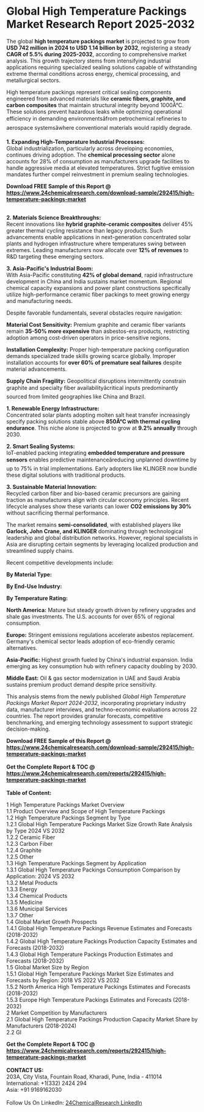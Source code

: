 <h1>Global High Temperature Packings Market Research Report 2025-2032</h1><p>The global <strong>high temperature packings market</strong> is projected to grow from <strong>USD 742 million in 2024 to USD 1.14 billion by 2032</strong>, registering a steady <strong>CAGR of 5.5% during 2025-2032</strong>, according to comprehensive market analysis. This growth trajectory stems from intensifying industrial applications requiring specialized sealing solutions capable of withstanding extreme thermal conditions across energy, chemical processing, and metallurgical sectors.</p><p>High temperature packings represent critical sealing components engineered from advanced materials like <strong>ceramic fibers, graphite, and carbon composites</strong> that maintain structural integrity beyond 1000Â°C. These solutions prevent hazardous leaks while optimizing operational efficiency in demanding environmentsâfrom petrochemical refineries to aerospace systemsâwhere conventional materials would rapidly degrade.</p><p><strong>1. Expanding High-Temperature Industrial Processes:</strong><br>
Global industrialization, particularly across developing economies, continues driving adoption. The <strong>chemical processing sector</strong> alone accounts for 28% of consumption as manufacturers upgrade facilities to handle aggressive media at elevated temperatures. Strict fugitive emission mandates further compel reinvestment in premium sealing technologies.</p><div><b>Download FREE Sample of this Report @ 
            <a href="https://www.24chemicalresearch.com/download-sample/292415/high-temperature-packings-market">
            https://www.24chemicalresearch.com/download-sample/292415/high-temperature-packings-market</a></b></div><br><p><strong>2. Materials Science Breakthroughs:</strong><br>
Recent innovations like <strong>hybrid graphite-ceramic composites</strong> deliver 45% greater thermal cycling resistance than legacy products. Such advancements enable applications in next-generation concentrated solar plants and hydrogen infrastructure where temperatures swing between extremes. Leading manufacturers now allocate over <strong>12% of revenues</strong> to R&amp;D targeting these emerging sectors.</p><p><strong>3. Asia-Pacific's Industrial Boom:</strong><br>
With Asia-Pacific constituting <strong>42% of global demand</strong>, rapid infrastructure development in China and India sustains market momentum. Regional chemical capacity expansions and power plant constructions specifically utilize high-performance ceramic fiber packings to meet growing energy and manufacturing needs.</p><p>Despite favorable fundamentals, several obstacles require navigation:</p><p><strong>Material Cost Sensitivity:</strong> Premium graphite and ceramic fiber variants remain <strong>35-50% more expensive</strong> than asbestos-era products, restricting adoption among cost-driven operators in price-sensitive regions.</p><p><strong>Installation Complexity:</strong> Proper high-temperature packing configuration demands specialized trade skills growing scarce globally. Improper installation accounts for <strong>over 60% of premature seal failures</strong> despite material advancements.</p><p><strong>Supply Chain Fragility:</strong> Geopolitical disruptions intermittently constrain graphite and specialty fiber availabilityâcritical inputs predominantly sourced from limited geographies like China and Brazil.</p><p><strong>1. Renewable Energy Infrastructure:</strong><br>
Concentrated solar plants adopting molten salt heat transfer increasingly specify packing solutions stable above <strong>850Â°C with thermal cycling endurance</strong>. This niche alone is projected to grow at <strong>9.2% annually</strong> through 2030.</p><p><strong>2. Smart Sealing Systems:</strong><br>
IoT-enabled packing integrating <strong>embedded temperature and pressure sensors</strong> enables predictive maintenanceâreducing unplanned downtime by up to 75% in trial implementations. Early adopters like KLINGER now bundle these digital solutions with traditional products.</p><p><strong>3. Sustainable Material Innovation:</strong><br>
Recycled carbon fiber and bio-based ceramic precursors are gaining traction as manufacturers align with circular economy principles. Recent lifecycle analyses show these variants can lower <strong>CO2 emissions by 30%</strong> without sacrificing thermal performance.</p><p>The market remains <strong>semi-consolidated</strong>, with established players like <strong>Garlock, John Crane, and KLINGER</strong> dominating through technological leadership and global distribution networks. However, regional specialists in Asia are disrupting certain segments by leveraging localized production and streamlined supply chains.</p><p>Recent competitive developments include:</p><p><strong>By Material Type:</strong></p><p><strong>By End-Use Industry:</strong></p><p><strong>By Temperature Rating:</strong></p><p><strong>North America:</strong> Mature but steady growth driven by refinery upgrades and shale gas investments. The U.S. accounts for over 65% of regional consumption.</p><p><strong>Europe:</strong> Stringent emissions regulations accelerate asbestos replacement. Germany's chemical sector leads adoption of eco-friendly ceramic alternatives.</p><p><strong>Asia-Pacific:</strong> Highest growth fueled by China's industrial expansion. India emerging as key consumption hub with refinery capacity doubling by 2030.</p><p><strong>Middle East:</strong> Oil &amp; gas sector modernization in UAE and Saudi Arabia sustains premium product demand despite price sensitivity.</p><p>This analysis stems from the newly published <em>Global High Temperature Packings Market Report 2024-2032</em>, incorporating proprietary industry data, manufacturer interviews, and techno-economic evaluations across 22 countries. The report provides granular forecasts, competitive benchmarking, and emerging technology assessment to support strategic decision-making.</p><div><b>Download FREE Sample of this Report @ 
            <a href="https://www.24chemicalresearch.com/download-sample/292415/high-temperature-packings-market">
            https://www.24chemicalresearch.com/download-sample/292415/high-temperature-packings-market</a></b></div><br><div><b>Get the Complete Report & TOC @ 
            <a href="https://www.24chemicalresearch.com/reports/292415/high-temperature-packings-market">
            https://www.24chemicalresearch.com/reports/292415/high-temperature-packings-market</a></b></div><br>
            <b>Table of Content:</b><p>1 High Temperature Packings Market Overview<br />
    1.1 Product Overview and Scope of High Temperature Packings<br />
    1.2 High Temperature Packings Segment by Type<br />
        1.2.1 Global High Temperature Packings Market Size Growth Rate Analysis by Type 2024 VS 2032<br />
        1.2.2 Ceramic Fiber<br />
        1.2.3 Carbon Fiber<br />
        1.2.4 Graphite<br />
        1.2.5 Other<br />
    1.3 High Temperature Packings Segment by Application<br />
        1.3.1 Global High Temperature Packings Consumption Comparison by Application: 2024 VS 2032<br />
        1.3.2 Metal Products<br />
        1.3.3 Energy<br />
        1.3.4 Chemical Products<br />
        1.3.5 Medicine<br />
        1.3.6 Municipal Services<br />
        1.3.7 Other<br />
    1.4 Global Market Growth Prospects<br />
        1.4.1 Global High Temperature Packings Revenue Estimates and Forecasts (2018-2032)<br />
        1.4.2 Global High Temperature Packings Production Capacity Estimates and Forecasts (2018-2032)<br />
        1.4.3 Global High Temperature Packings Production Estimates and Forecasts (2018-2032)<br />
    1.5 Global Market Size by Region<br />
        1.5.1 Global High Temperature Packings Market Size Estimates and Forecasts by Region: 2018 VS 2022 VS 2032<br />
        1.5.2 North America High Temperature Packings Estimates and Forecasts (2018-2032)<br />
        1.5.3 Europe High Temperature Packings Estimates and Forecasts (2018-2032)<br />
2 Market Competition by Manufacturers<br />
    2.1 Global High Temperature Packings Production Capacity Market Share by Manufacturers (2018-2024)<br />
    2.2 Gl</p><div><b>Get the Complete Report & TOC @ 
            <a href="https://www.24chemicalresearch.com/reports/292415/high-temperature-packings-market">
            https://www.24chemicalresearch.com/reports/292415/high-temperature-packings-market</a></b></div><br><b>CONTACT US:</b><br>
            203A, City Vista, Fountain Road, Kharadi, Pune, India - 411014<br>
            International: +1(332) 2424 294<br>
            Asia: +91 9169162030 <br><br>
            Follow Us On LinkedIn: <a href="https://www.linkedin.com/company/24chemicalresearch/">24ChemicalResearch LinkedIn</a>